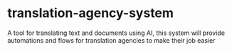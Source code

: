 # translation-agency-system
A tool for translating text and documents using AI, this system will provide automations and flows for translation agencies to make their job easier
